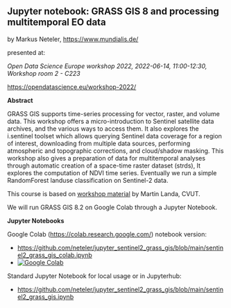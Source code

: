 ## Jupyter notebook: GRASS GIS 8 and processing multitemporal EO data

by Markus Neteler, https://www.mundialis.de/

presented at:

*Open Data Science Europe workshop 2022, 2022-06-14, 11:00-12:30, Workshop room 2 - C223*

https://opendatascience.eu/workshop-2022/

**Abstract**

GRASS GIS supports time-series processing for vector, raster, and volume data. This workshop offers a micro-introduction to Sentinel satellite data archives, and the various ways to access them. It also explores the i.sentinel toolset which allows querying Sentinel data coverage for a region of interest, downloading from multiple data sources, performing atmospheric and topographic corrections, and cloud/shadow masking. This workshop also gives a preparation of data for multitemporal analyses through automatic creation of a space-time raster dataset (strds), It explores the computation of NDVI time series. Eventually we run a simple RandomForest landuse classification on Sentinel-2 data.

This course is based on [workshop material](https://geo.fsv.cvut.cz/geoharmonizer/odse_workshop_2022/grass/html/units/06.html) by Martin Landa, CVUT.

We will run GRASS GIS 8.2 on Google Colab through a Jupyter Notebook.

**Jupyter Notebooks**

Google Colab (https://colab.research.google.com/) notebook version:
- https://github.com/neteler/jupyter_sentinel2_grass_gis/blob/main/sentinel2_grass_gis_colab.ipynb
- [![Google Colab](https://colab.research.google.com/assets/colab-badge.svg)](https://colab.research.google.com/github/neteler/jupyter_sentinel2_grass_gis/blob/main/sentinel2_grass_gis_colab.ipynb)

Standard Jupyter Notebook for local usage or in Jupyterhub:
- https://github.com/neteler/jupyter_sentinel2_grass_gis/blob/main/sentinel2_grass_gis.ipynb
